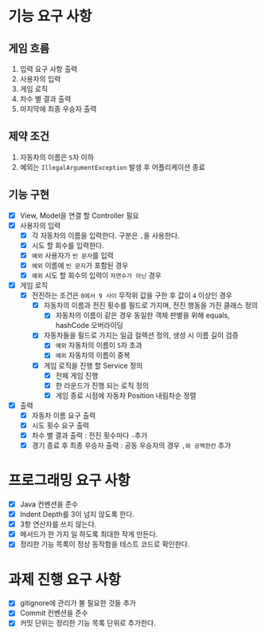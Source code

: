 # 기능 요구 사항

## 게임 흐름

1. 입력 요구 사항 출력
2. 사용자의 입력
3. 게임 로직
4. 차수 별 결과 출력
5. 마지막에 최종 우승자 출력

## 제약 조건

1. 자동차의 이름은 `5`자 이하
2. 예외는 `IllegalArgumentException` 발생 후 어플리케이션 종료

## 기능 구현

- [x] View, Model을 연결 할 Controller 필요
- [x] 사용자의 입력
    - [x] 각 자동차의 이름을 입력한다. 구분은 `,`을 사용한다.
    - [x] 시도 할 회수를 입력한다.
    - [x] `예외` 사용자가 `빈 문자`를 입력
    - [x] `예외` 이름에 `빈 문자`가 포함된 경우
    - [x] `예외` 시도 할 회수의 입력이 `자연수가 아닌` 경우

- [x] 게임 로직
    - [x] 전진하는 조건은 `0에서 9 사이` 무작위 값을 구한 후 값이 `4` 이상인 경우
        - [x] 자동차의 이름과 전진 횟수를 필드로 가지며, 전진 행동을 가진 클래스 정의
            - [x] 자동차의 이름이 같은 경우 동일한 객체 판별을 위해 equals, hashCode 오버라이딩
        - [x] 자동차들을 필드로 가지는 일급 컬렉션 정의, 생성 시 이름 길이 검증
            - [x] `예외` 자동차의 이름이 `5`자 초과
            - [x] `예외` 자동차의 이름이 중복
        - [x] 게임 로직을 진행 할 Service 정의
            - [x] 전체 게임 진행
            - [x] 한 라운드가 진행 되는 로직 정의
            - [x] 게임 종료 시점에 자동차 Position 내림차순 정렬

- [x] 출력
    - [x] 자동차 이름 요구 출력
    - [x] 시도 횟수 요구 출력
    - [x] 차수 별 결과 출력 : 전진 횟수마다 `-`추가
    - [x] 경기 종료 후 최종 우승자 출력 : 공동 우승자의 경우 `,와 공백한칸` 추가

# 프로그래밍 요구 사항

- [x] Java 컨벤션을 준수
- [x] Indent Depth를 3이 넘지 않도록 한다.
- [x] 3항 연산자를 쓰지 않는다.
- [x] 메서드가 한 가지 일 하도록 최대한 작게 만든다.
- [x] 정리한 기능 목록이 정상 동작함을 테스트 코드로 확인한다.

# 과제 진행 요구 사항

- [x] gitignore에 관리가 불 필요한 것들 추가
- [x] Commit 컨벤션을 준수
- [x] 커밋 단위는 정리한 기능 목록 단위로 추가한다.